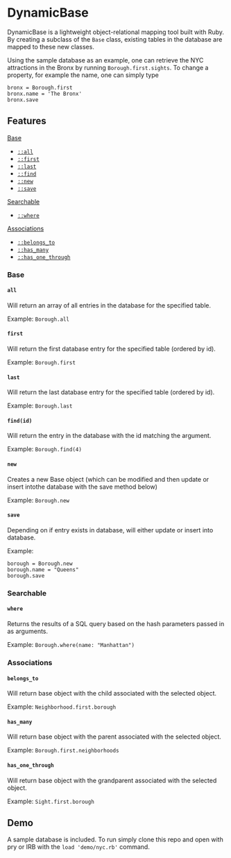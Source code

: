 # DynamicBase

DynamicBase is a lightweight object-relational mapping tool built with Ruby. By creating a subclass of the `Base` class, existing tables in the database are mapped to these new classes.

Using the sample database as an example, one can retrieve the NYC attractions in the Bronx by running `Borough.first.sights`. To change a property, for example the name, one can simply type
```
bronx = Borough.first
bronx.name = 'The Bronx'
bronx.save
```

## Features
[Base](#base)
* [`::all`](#all)
* [`::first`](#first)
* [`::last`](#last)
* [`::find`](#find)
* [`::new`](#new)
* [`::save`](#save)

[Searchable](#searchable)
* [`::where`](#where)

[Associations](#associations)
* [`::belongs_to`](#belongs_to)
* [`::has_many`](#has_many)
* [`::has_one_through`](#has_one_through)

### Base
#### `all`

Will return an array of all entries in the database for the specified table.

Example: `Borough.all`

#### `first`

Will return the first database entry for the specified table (ordered by id).

Example: `Borough.first`

#### `last`

Will return the last database entry for the specified table (ordered by id).

Example: `Borough.last`

#### `find(id)`

Will return the entry in the database with the id matching the argument.

Example: `Borough.find(4)`

#### `new`

Creates a new Base object (which can be modified and then update or insert intothe database with the save method below)

Example: `Borough.new`

#### `save`

Depending on if entry exists in database, will either update or insert into database.

Example:
```
borough = Borough.new
borough.name = "Queens"
borough.save
```

### Searchable
#### `where`

Returns the results of a SQL query based on the hash parameters passed in as arguments.

Example: `Borough.where(name: "Manhattan")`

### Associations
#### `belongs_to`

Will return base object with the child associated with the selected object.

Example: `Neighborhood.first.borough`

#### `has_many`

Will return base object with the parent associated with the selected object.

Example: `Borough.first.neighborhoods`

#### `has_one_through`

Will return base object with the grandparent associated with the selected object.

Example: `Sight.first.borough`


## Demo
A sample database is included. To run simply clone this repo and open with pry or IRB with the `load 'demo/nyc.rb'` command.
